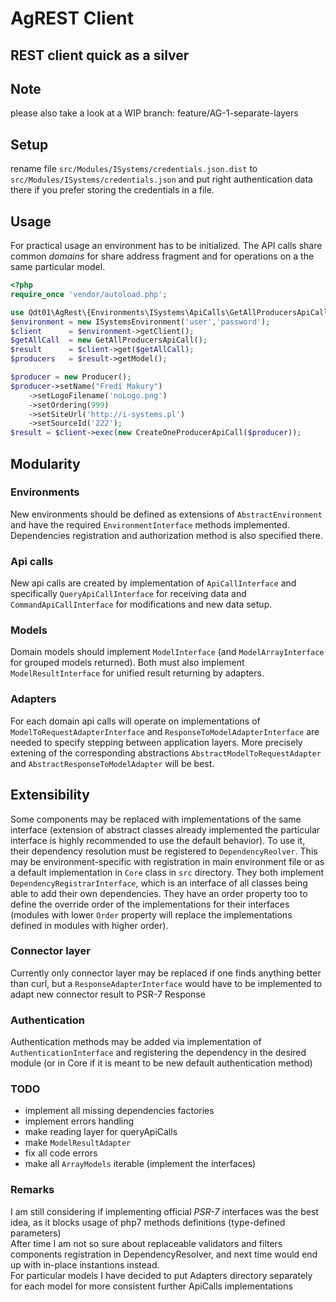 # AgREST Client
## REST client quick as a silver

## Note
please also take a look at a WIP branch: feature/AG-1-separate-layers

## Setup
rename file `src/Modules/ISystems/credentials.json.dist` to `src/Modules/ISystems/credentials.json` and put right authentication data there if you prefer storing the credentials in a file.

## Usage
For practical usage an environment has to be initialized. The API calls share common _domains_ for share address fragment and for operations on a the same particular model. 
```php
<?php
require_once 'vendor/autoload.php';

use Qdt01\AgRest\{Environments\ISystems\ApiCalls\GetAllProducersApiCall, Environments\ISystems\ApiCalls\CreateOneProducerApiCall,Modules\ISystems\ISystemsEnvironment,Modules\ISystems\Models\Producer};
$environment = new ISystemsEnvironment('user','password');
$client      = $environment->getClient();
$getAllCall  = new GetAllProducersApiCall();
$result      = $client->get($getAllCall);
$producers   = $result->getModel();

$producer = new Producer();
$producer->setName("Fredi Makury")
	->setLogoFilename('noLogo.png')
	->setOrdering(999)
	->setSiteUrl('http://i-systems.pl')
	->setSourceId('222');
$result = $client->exec(new CreateOneProducerApiCall($producer));
```

## Modularity
### Environments
New environments should be defined as extensions of `AbstractEnvironment` and have the required `EnvironmentInterface` methods implemented. Dependencies registration and authorization method is also specified there.
### Api calls
New api calls are created by implementation of  `ApiCallInterface` and specifically `QueryApiCallInterface` for receiving data and `CommandApiCallInterface` for modifications and new data setup.
### Models
Domain models should implement `ModelInterface` (and `ModelArrayInterface` for grouped models returned). Both must also implement `ModelResultInterface` for unified result returning by adapters.
### Adapters
For each domain api calls will operate on implementations of `ModelToRequestAdapterInterface` and `ResponseToModelAdapterInterface` are needed to specify stepping between application layers. More precisely extening of the corresponding abstractions `AbstractModelToRequestAdapter` and `AbstractResponseToModelAdapter` will be best.


## Extensibility
Some components may be replaced with implementations of the same interface (extension of abstract classes already implemented the particular interface is highly recommended to use the default behavior). To use it, their dependency resolution must be registered to `DependencyReolver`. This may be environment-specific with registration in main environment file or as a default implementation in `Core` class in `src` directory. They both implement `DependencyRegistrarInterface`, which is an interface of all classes being able to add their own dependencies. They have an order property too to define the override order of the implementations for their interfaces (modules with lower `Order` property will replace the implementations defined in modules with higher order).
### Connector layer
Currently only connector layer may be replaced if one finds anything better than curl, but a `ResponseAdapterInterface` would have to be implemented to adapt new connector result to PSR-7 Response

### Authentication
Authentication methods may be added via implementation of `AuthenticationInterface` and registering the dependency in the desired module (or in Core if it is meant to be new default authentication method)

### TODO
* implement all missing dependencies factories
* implement errors handling
* make reading layer for queryApiCalls
* make `ModelResultAdapter`
* fix all code errors
* make all `ArrayModels` iterable (implement the interfaces)

### Remarks
I am still considering if implementing official _PSR-7_ interfaces was the best idea, as it blocks usage of php7 methods definitions (type-defined parameters)\
After time I am not so sure about replaceable validators and filters components registration in DependencyResolver, and next time would end up with in-place instantions instead.\
For particular models I have decided to put Adapters directory separately for each model for more consistent further ApiCalls implementations
